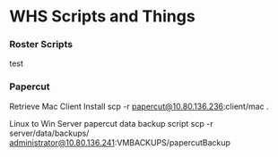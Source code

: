 # WHS Scripts and Things

<h3>Roster Scripts</h3>

test

<h3>Papercut</h3>

Retrieve Mac Client Install
    scp -r papercut@10.80.136.236:client/mac .
    
Linux to Win Server papercut data backup script
    scp -r server/data/backups/ administrator@10.80.136.241:VMBACKUPS/papercutBackup
